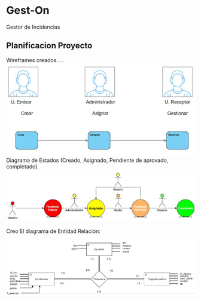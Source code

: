 # Gest-On
Gestor de Incidencias

## Planificacion Proyecto  
Wireframes creados.....
![planificacion](images/Captura1.JPG)  
Diagrama de Estados (Creado, Asignado, Pendiente de aprovado, completado)  
![diagrama](images/Captura2.JPG)  

Creo El diagrama de Entidad Relación:  

![diagramaER](images/Captura3.JPG)
